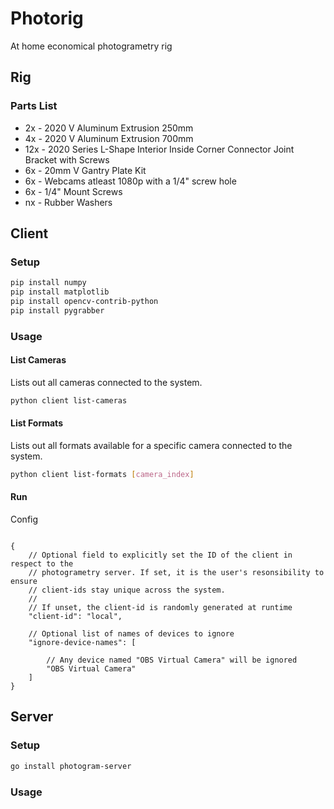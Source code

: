 # Photorig

At home economical photogrametry rig

## Rig

### Parts List

* 2x  - 2020 V Aluminum Extrusion 250mm
* 4x  - 2020 V Aluminum Extrusion 700mm
* 12x - 2020 Series L-Shape Interior Inside Corner Connector Joint Bracket with Screws
* 6x  - 20mm V Gantry Plate Kit 
* 6x  - Webcams atleast 1080p with a 1/4" screw hole
* 6x  - 1/4" Mount Screws
* nx  - Rubber Washers

## Client

### Setup

```bash
pip install numpy
pip install matplotlib
pip install opencv-contrib-python
pip install pygrabber
```

### Usage 

#### List Cameras

Lists out all cameras connected to the system.

```bash
python client list-cameras
```

#### List Formats

Lists out all formats available for a specific camera connected to the system.

```bash
python client list-formats [camera_index]
```

#### Run

Config

```jsonc

{
    // Optional field to explicitly set the ID of the client in respect to the 
    // photogrametry server. If set, it is the user's resonsibility to ensure
    // client-ids stay unique across the system.
    //
    // If unset, the client-id is randomly generated at runtime
    "client-id": "local",

    // Optional list of names of devices to ignore
    "ignore-device-names": [

        // Any device named "OBS Virtual Camera" will be ignored
        "OBS Virtual Camera"
    ]
}
```

## Server

### Setup

```bash
go install photogram-server
```

### Usage



